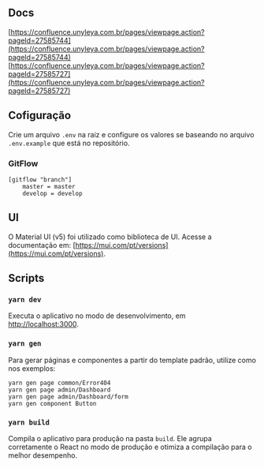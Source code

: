 ## Docs
[https://confluence.unyleya.com.br/pages/viewpage.action?pageId=27585744](https://confluence.unyleya.com.br/pages/viewpage.action?pageId=27585744)
<br/>
[https://confluence.unyleya.com.br/pages/viewpage.action?pageId=27585727](https://confluence.unyleya.com.br/pages/viewpage.action?pageId=27585727)

## Cofiguração
Crie um arquivo `.env` na raiz e configure os valores se baseando no arquivo `.env.example` que está no repositório.

### GitFlow
```ssh
[gitflow "branch"]
    master = master
    develop = develop
```

## UI
O Material UI (v5) foi utilizado como biblioteca de UI. Acesse a documentação em: [https://mui.com/pt/versions](https://mui.com/pt/versions).

## Scripts
### `yarn dev`
Executa o aplicativo no modo de desenvolvimento, em [http://localhost:3000](http://localhost:3000).

### `yarn gen`
Para gerar páginas e componentes a partir do template padrão, utilize como nos exemplos:
```ssh
yarn gen page common/Error404
yarn gen page admin/Dashboard
yarn gen page admin/Dashboard/form
yarn gen component Button
```

### `yarn build`
Compila o aplicativo para produção na pasta `build`.
Ele agrupa corretamente o React no modo de produção e otimiza a compilação para o melhor desempenho.
